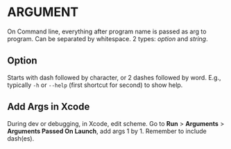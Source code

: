 # ARGUMENT

On Command line, everything after program name is passed as arg to program. Can be separated by whitespace. 2 types: _option_ and _string_.

## Option

Starts with dash followed by character, or 2 dashes followed by word. E.g., typically `-h` or `--help` (first shortcut for second) to show help.

## Add Args in Xcode

During dev or debugging, in Xcode, edit scheme. Go to **Run** > **Arguments** > **Arguments Passed On Launch**, add args 1 by 1. Remember to include dash(es).
